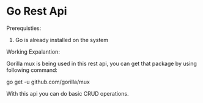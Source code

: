 # Go Rest Api
Prerequisties:
1. Go is already installed on the system

Working Expalantion:

Gorilla mux is being used in this rest api, you can get that package by using following command:

go get -u github.com/gorilla/mux

With this api you can do basic CRUD operations.
